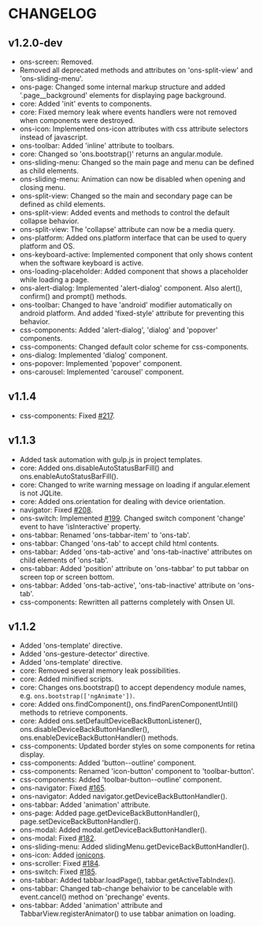 
CHANGELOG
====

v1.2.0-dev
----

 * ons-screen: Removed.
 * Removed all deprecated methods and attributes on 'ons-split-view' and 'ons-sliding-menu'.
 * ons-page: Changed some internal markup structure and added '.page__background' elements for displaying page background.
 * core: Added 'init' events to components.
 * core: Fixed memory leak where events handlers were not removed when components were destroyed.
 * ons-icon: Implemented ons-icon attributes with css attribute selectors instead of javascript.
 * ons-toolbar: Added 'inline' attribute to toolbars.
 * core: Changed so 'ons.bootstrap()' returns an angular.module.
 * ons-sliding-menu: Changed so the main page and menu can be defined as child elements.
 * ons-sliding-menu: Animation can now be disabled when opening and closing menu.
 * ons-split-view: Changed so the main and secondary page can be defined as child elements.
 * ons-split-view: Added events and methods to control the default collapse behavior.
 * ons-split-view: The 'collapse' attribute can now be a media query.
 * ons-platform: Added ons.platform interface that can be used to query platform and OS.
 * ons-keyboard-active: Implemented component that only shows content when the software keyboard is active.
 * ons-loading-placeholder: Added component that shows a placeholder while loading a page.
 * ons-alert-dialog: Implemented 'alert-dialog' component. Also alert(), confirm() and prompt() methods.
 * ons-toolbar: Changed to have 'android' modifier automatically on android platform. And added 'fixed-style' attribute for preventing this behavior.
 * css-components: Added 'alert-dialog', 'dialog' and 'popover' components.
 * css-components: Changed default color scheme for css-components.
 * ons-dialog: Implemented 'dialog' component.
 * ons-popover: Implemented 'popover' component.
 * ons-carousel: Implemented 'carousel' component.

v1.1.4
----

 * css-components: Fixed [#217](https://github.com/OnsenUI/OnsenUI/issues/217).

v1.1.3
----

 * Added task automation with gulp.js in project templates.
 * core: Added ons.disableAutoStatusBarFill() and ons.enableAutoStatusBarFill().
 * core: Changed to write warning message on loading if angular.element is not JQLite.
 * core: Added ons.orientation for dealing with device orientation.
 * navigator: Fixed [#208](https://github.com/OnsenUI/OnsenUI/issues/208).
 * ons-switch: Implemented [#199](https://github.com/OnsenUI/OnsenUI/issues/199). Changed switch component 'change' event to have 'isInteractive' property.
 * ons-tabbar: Renamed 'ons-tabbar-item' to 'ons-tab'.
 * ons-tabbar: Changed 'ons-tab' to accept child html contents.
 * ons-tabbar: Added 'ons-tab-active' and 'ons-tab-inactive' attributes on child elements of 'ons-tab'.
 * ons-tabbar: Added 'position' attribute on 'ons-tabbar' to put tabbar on screen top or screen bottom.
 * ons-tabbar: Added 'ons-tab-active', 'ons-tab-inactive' attribute on 'ons-tab'.
 * css-components: Rewritten all patterns completely with Onsen UI.

v1.1.2
----

 * Added 'ons-template' directive.
 * Added 'ons-gesture-detector' directive.
 * Added 'ons-template' directive.
 * core: Removed several memory leak possibilities.
 * core: Added minified scripts.
 * core: Changes ons.bootstrap() to accept dependency module names, e.g. `ons.bootstrap(['ngAnimate'])`.
 * core: Added ons.findComponent(), ons.findParenComponentUntil() methods to retrieve components.
 * core: Added ons.setDefaultDeviceBackButtonListener(), ons.disableDeviceBackButtonHandler(), ons.enableDeviceBackButtonHandler() methods.
 * css-components: Updated border styles on some components for retina display.
 * css-components: Added 'button--outline' component.
 * css-components: Renamed 'icon-button' component to 'toolbar-button'.
 * css-components: Added 'toolbar-button--outline' component.
 * ons-navigator: Fixed [#165](https://github.com/OnsenUI/OnsenUI/issues/165).
 * ons-navigator: Added navigator.getDeviceBackButtonHandler().
 * ons-tabbar: Added 'animation' attribute.
 * ons-page: Added page.getDeviceBackButtonHandler(), page.setDeviceBackButtonHandler().
 * ons-modal: Added modal.getDeviceBackButtonHandler().
 * ons-modal: Fixed [#182](https://github.com/OnsenUI/OnsenUI/issues/182).
 * ons-sliding-menu: Added slidingMenu.getDeviceBackButtonHandler().
 * ons-icon: Added [ionicons](http://ionicons.com).
 * ons-scroller: Fixed [#184](https://github.com/OnsenUI/OnsenUI/issues/184).
 * ons-switch: Fixed [#185](https://github.com/OnsenUI/OnsenUI/issues/185).
 * ons-tabbar: Added tabbar.loadPage(), tabbar.getActiveTabIndex().
 * ons-tabbar: Changed tab-change behaivior to be cancelable with event.cancel() method on 'prechange' events.
 * ons-tabbar: Added 'animation' attribute and TabbarView.registerAnimator() to use tabbar animation on loading.

